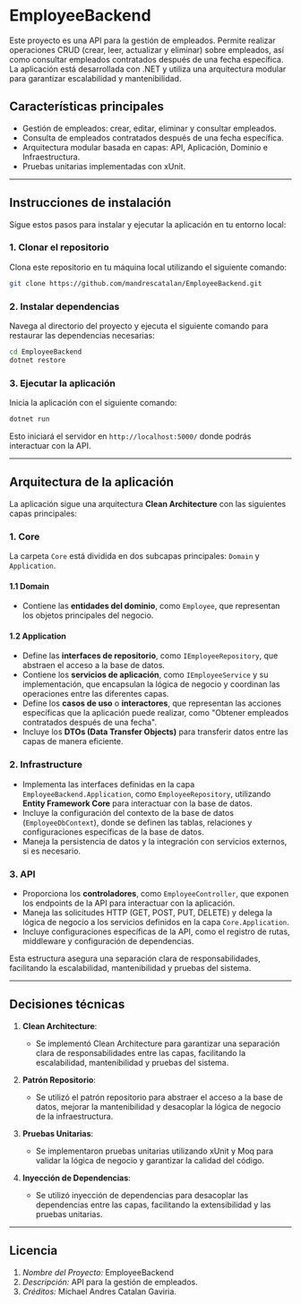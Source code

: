 # EmployeeBackend

Este proyecto es una API para la gestión de empleados. Permite realizar operaciones CRUD (crear, leer, actualizar y eliminar) sobre empleados, así como consultar empleados contratados después de una fecha específica. La aplicación está desarrollada con .NET y utiliza una arquitectura modular para garantizar escalabilidad y mantenibilidad.

## Características principales

- Gestión de empleados: crear, editar, eliminar y consultar empleados.
- Consulta de empleados contratados después de una fecha específica.
- Arquitectura modular basada en capas: API, Aplicación, Dominio e Infraestructura.
- Pruebas unitarias implementadas con xUnit.

---

## Instrucciones de instalación

Sigue estos pasos para instalar y ejecutar la aplicación en tu entorno local:

### 1. Clonar el repositorio
Clona este repositorio en tu máquina local utilizando el siguiente comando:

```bash
git clone https://github.com/mandrescatalan/EmployeeBackend.git
```

### 2. Instalar dependencias
Navega al directorio del proyecto y ejecuta el siguiente comando para restaurar las dependencias necesarias:

```bash
cd EmployeeBackend
dotnet restore
```

### 3. Ejecutar la aplicación
Inicia la aplicación con el siguiente comando:

```bash
dotnet run
```

Esto iniciará el servidor en `http://localhost:5000/` donde podrás interactuar con la API.

---

## Arquitectura de la aplicación

La aplicación sigue una arquitectura **Clean Architecture** con las siguientes capas principales:

### **1. Core**
La carpeta `Core` está dividida en dos subcapas principales: `Domain` y `Application`.

#### **1.1 Domain**
- Contiene las **entidades del dominio**, como `Employee`, que representan los objetos principales del negocio.

#### **1.2 Application**
- Define las **interfaces de repositorio**, como `IEmployeeRepository`, que abstraen el acceso a la base de datos.
- Contiene los **servicios de aplicación**, como `IEmployeeService` y su implementación, que encapsulan la lógica de negocio y coordinan las operaciones entre las diferentes capas.
- Define los **casos de uso** o **interactores**, que representan las acciones específicas que la aplicación puede realizar, como "Obtener empleados contratados después de una fecha".
- Incluye los **DTOs (Data Transfer Objects)** para transferir datos entre las capas de manera eficiente.

### **2. Infrastructure**
- Implementa las interfaces definidas en la capa `EmployeeBackend.Application`, como `EmployeeRepository`, utilizando **Entity Framework Core** para interactuar con la base de datos.
- Incluye la configuración del contexto de la base de datos (`EmployeeDbContext`), donde se definen las tablas, relaciones y configuraciones específicas de la base de datos.
- Maneja la persistencia de datos y la integración con servicios externos, si es necesario.

### **3. API**
- Proporciona los **controladores**, como `EmployeeController`, que exponen los endpoints de la API para interactuar con la aplicación.
- Maneja las solicitudes HTTP (GET, POST, PUT, DELETE) y delega la lógica de negocio a los servicios definidos en la capa `Core.Application`.
- Incluye configuraciones específicas de la API, como el registro de rutas, middleware y configuración de dependencias.

Esta estructura asegura una separación clara de responsabilidades, facilitando la escalabilidad, mantenibilidad y pruebas del sistema.

---

## Decisiones técnicas

1. **Clean Architecture**:
   - Se implementó Clean Architecture para garantizar una separación clara de responsabilidades entre las capas, facilitando la escalabilidad, mantenibilidad y pruebas del sistema.

2. **Patrón Repositorio**:
   - Se utilizó el patrón repositorio para abstraer el acceso a la base de datos, mejorar la mantenibilidad y desacoplar la lógica de negocio de la infraestructura.

3. **Pruebas Unitarias**:
   - Se implementaron pruebas unitarias utilizando xUnit y Moq para validar la lógica de negocio y garantizar la calidad del código.

4. **Inyección de Dependencias**:
   - Se utilizó inyección de dependencias para desacoplar las dependencias entre las capas, facilitando la extensibilidad y las pruebas unitarias.

---

## Licencia

1. *Nombre del Proyecto:* EmployeeBackend
2. *Descripción:* API para la gestión de empleados.
3. *Créditos:* Michael Andres Catalan Gaviria.
